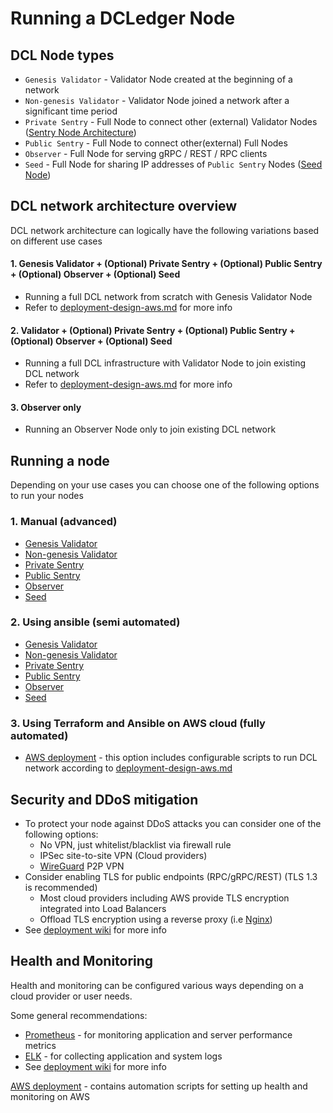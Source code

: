 # Running a DCLedger Node

## DCL Node types
  - `Genesis Validator` - Validator Node created at the beginning of a network
  - `Non-genesis Validator` - Validator Node joined a network after a significant time period
  - `Private Sentry` - Full Node to connect other (external) Validator Nodes ([Sentry Node Architecture](https://forum.cosmos.network/t/sentry-node-architecture-overview/454))
  - `Public Sentry` - Full Node to connect other(external) Full Nodes
  - `Observer` - Full Node for serving gRPC / REST / RPC clients
  - `Seed` - Full Node for sharing IP addresses of `Public Sentry` Nodes ([Seed Node](https://docs.tendermint.com/master/nodes/#seed-nodes))
## DCL network architecture overview
DCL network architecture can logically have the following variations based on different use cases
#### 1. Genesis Validator + (Optional) Private Sentry + (Optional) Public Sentry + (Optional) Observer + (Optional) Seed
- Running a full DCL network from scratch with Genesis Validator Node
- Refer to [deployment-design-aws.md](./deployment-design-aws.md) for more info

#### 2. Validator + (Optional) Private Sentry + (Optional) Public Sentry + (Optional) Observer + (Optional) Seed
- Running a full DCL infrastructure with Validator Node to join existing DCL network
- Refer to [deployment-design-aws.md](./deployment-design-aws.md) for more info

#### 3. Observer only
- Running an Observer Node only to join existing DCL network


## Running a node
Depending on your use cases you can choose one of the following options to run your nodes 
### 1. Manual (advanced)
- [Genesis Validator](./running-node-manual/genesis-vn.md)
- [Non-genesis Validator](./running-node-manual/vn.md) 
- [Private Sentry](./running-node-manual/private-sentry.md)
- [Public Sentry](./running-node-manual/public-sentry.md) 
- [Observer](./running-node-manual/on.md)
- [Seed](./running-node-manual/seed.md)

### 2. Using ansible (semi automated)
- [Genesis Validator](./running-node-ansible/genesis-vn.md)
- [Non-genesis Validator](./running-node-ansible/vn.md) 
- [Private Sentry](./running-node-ansible/private-sentry.md) 
- [Public Sentry](./running-node-ansible/public-sentry.md) 
- [Observer](./running-node-ansible/on.md)
- [Seed](./running-node-ansible/seed.md) 

### 3. Using Terraform and Ansible on AWS cloud (fully automated)
- [AWS deployment](./running-node-aws-terraform-ansible/deployment.md) - this option includes configurable scripts to run DCL network according to [deployment-design-aws.md](./deployment-design-aws.md)

## Security and DDoS mitigation
- To protect your node against DDoS attacks you can consider one of the following options: 
    - No VPN, just whitelist/blacklist via firewall rule
    - IPSec site-to-site VPN (Cloud providers)
    - [WireGuard](https://www.wireguard.com) P2P VPN
- Consider enabling TLS for public endpoints (RPC/gRPC/REST) (TLS 1.3 is recommended)
    - Most cloud providers including AWS provide TLS encryption integrated into Load Balancers
    - Offload TLS encryption using a reverse proxy (i.e [Nginx][4])
- See [deployment wiki][1] for more info

## Health and Monitoring
Health and monitoring can be configured various ways depending on a cloud provider or user needs.

Some general recommendations:
- [Prometheus][2] - for monitoring application and server performance metrics
- [ELK][3] - for collecting application and system logs
- See [deployment wiki][1] for more info

[AWS deployment](./running-node-aws-terraform-ansible/deployment.md) - contains automation scripts for setting up health and monitoring on AWS

[1]: https://github.com/zigbee-alliance/distributed-compliance-ledger/wiki/DCL-MainNet-Deployment#4-health-and-monitoring
[2]: https://prometheus.io
[3]: https://github.com/elastic
[4]: https://docs.nginx.com/nginx/admin-guide/web-server/reverse-proxy/